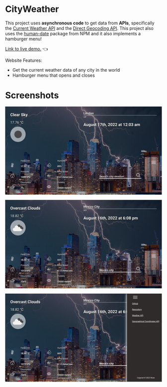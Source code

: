# CityWeather

This project uses **asynchronous code** to get data from **APIs**, specifically the [Current Weather API](https://openweathermap.org/current) and the [Direct Geocoding API](https://openweathermap.org/api/geocoding-api#direct). This project also uses the [human-date](https://www.npmjs.com/package/human-date) package from NPM and it also implements a hamburger menu!

[Link to live demo.](https://rosendo-martinez.github.io/weather-app/) 👈

Website Features:
- Get the current weather data of any city in the world
- Hamburger menu that opens and closes

# Screenshots 

![Screenshot](readme-images/sc1.png)

![Screenshot](readme-images/sc2.png)

![Screenshot](readme-images/sc3.png)